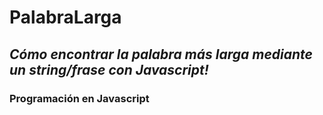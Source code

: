 # PalabraLarga

## **_Cómo encontrar la palabra más larga mediante un string/frase con Javascript!_**

### Programación en Javascript
